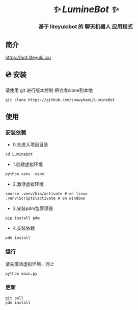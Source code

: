 <h1 align="center"><i>✨ LumineBot ✨ </i></h1>

<h3 align="center">基于 liteyukibot 的 聊天机器人 应用程式</h3>

## 简介

https://bot.liteyuki.icu

## 💿 安装

请使用 git 进行版本控制
把仓库clone到本地

    git clone https://github.com/snowykami/LumineBot


## 使用
### 安装依赖
- 0.先进入项目目录
```shell
cd LumineBot
```

- 1.创建虚拟环境
```shell
python venv .venv
```
- 2.激活虚拟环境
```shell
source .venv/bin/activate # on linux
.venv\Scripts\activate # on windows
```
- 3.安装pdm包管理器
```shell
pip install pdm
```
- 4.安装依赖
```shell
pdm install
```

### 运行
请先激活虚拟环境，同上

```shell
python main.py
```

### 更新
```shell
git pull
pdm install
```